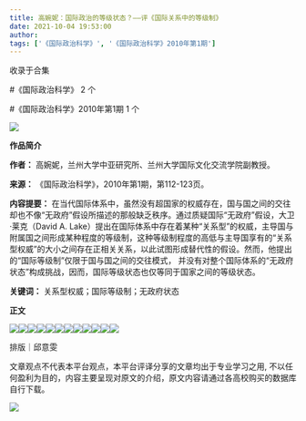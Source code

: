```yaml
---
title: 高婉妮：国际政治的等级状态？——评《国际关系中的等级制》
date: 2021-10-04 19:53:00
author: 
tags: ['《国际政治科学》', '《国际政治科学》2010年第1期']
---
```



收录于合集

#《国际政治科学》 2 个

#《国际政治科学》2010年第1期 1 个

![](/images/475/2.gif)

  

**作品简介**

 **作者：** 高婉妮，兰州大学中亚研究所、兰州大学国际文化交流学院副教授。

 **来源：** 《国际政治科学》，2010年第1期，第112-123页。

 **内容提要：**
在当代国际体系中，虽然没有超国家的权威存在，国与国之间的交往却也不像“无政府”假设所描述的那般缺乏秩序。通过质疑国际“无政府”假设，大卫·莱克（David
A.
Lake）提出在国际体系中存在着某种“关系型”的权威，主导国与附属国之间形成某种程度的等级制，这种等级制程度的高低与主导国享有的“关系型权威”的大小之间存在正相关关系，以此试图形成替代性的假设。然而，他提出的“国际等级制”仅限于国与国之间的交往模式，
并没有对整个国际体系的“无政府状态”构成挑战，因而，国际等级状态也仅等同于国家之间的等级状态。

 **关键词：** 关系型权威；国际等级制；无政府状态

  

 **正文**

![](/images/475/3.png)![](/images/475/4.png)![](/images/475/5.png)![](/images/475/6.png)![](/images/475/7.png)![](/images/475/8.png)![](/images/475/9.png)![](/images/475/10.png)![](/images/475/11.png)![](/images/475/12.png)![](/images/475/13.png)![](/images/475/14.png)

  

排版｜邱意雯

文章观点不代表本平台观点，本平台评译分享的文章均出于专业学习之用, 不以任何盈利为目的，内容主要呈现对原文的介绍，原文内容请通过各高校购买的数据库自行下载。

![](/images/475/15.gif)

